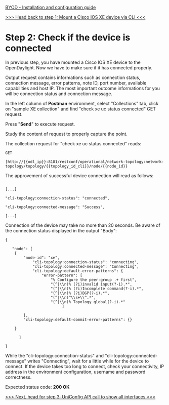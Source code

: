 [BYOD - Installation and configuration guide](byod.html)

[>>> Head back to step 1: Mount a Cisco IOS XE device via CLI <<<](1.md)  

# Step 2: Check if the device is connected 

In previous step, you have mounted a Cisco IOS XE device to the OpenDaylight. Now we have to make sure if it has connected properly.

Output request contains informations such as connection status, connection message, error patterns, note ID, port number, available capabilities and host IP. The most important outcome informations for you will be connection status and connection message.

In the left column of **Postman** environment, select "Collections" tab, click on "sample XE collection" and find "check xe uc status connected" GET request.

Press "**Send**" to execute request.

Study the content of request to properly capture the point. 

The collection request for "check xe uc status connected" reads:

```
GET

[http://{{odl_ip}}:8181/restconf/operational/network-topology:network-topology/topology/{{topology_id_cli}}/node/{{node_id}}

```

The approvement of successful device connection will read as follows:

```

[...]

"cli-topology:connection-status": "connected",

"cli-topology:connected-message": "Success",

[...]

```

Connection of the device may take no more than 20 seconds. Be aware of the connection status displayed in the output "Body":

```
{

   "node": [
   	{
		"node-id": "xe",
       		"cli-topology:connection-status": "connecting",
       		"cli-topology:connected-message": "Connecting",
       		"cli-topology:default-error-patterns": {
	           	"error-pattern": [
	               	"% Configure the peer-group .+ first",
	               	"(^|\\n)% (?i)invalid input(?-i).*",
	               	"(^|\\n)% (?i)Incomplete command(?-i).*",
	               	"(^|\\n)% (?i)BGP(?-i).*",
	               	"(^|\\n)^\\s+\\^.*",
	               	"(^|\\n)% Topology global(?-i).*"
           				 ]

       	},
       	"cli-topology:default-commit-error-patterns": {}

   	}

   	  ]

}
```
While the "cli-topology:connection-status" and "cli-topology:connected-message" writes "Connecting", wait for a little while for the device to connect. If the device takes too long to connect, check your connectivity, IP address in the environment configuration, username and password correctness.

Expected status code: **200 OK**

[>>> Next, head for step 3: UniConfig API call to show all interfaces <<<](01-labs-01-odl-uniconfig-first-steps/3.md)  
